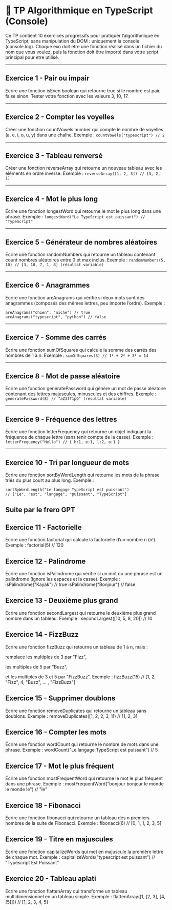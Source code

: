 # 🧩 TP Algorithmique en TypeScript (Console)

Ce TP contient 10 exercices progressifs pour pratiquer l’algorithmique en TypeScript,
sans manipulation du DOM : uniquement la console (console.log).
Chaque exo doit etre une fonction réalisé dans un fichier du nom que vous voulez, puis la fonction doit être importé dans votre script principal pour etre utilisé.


---

## Exercice 1 - Pair ou impair
Écrire une fonction isEven boolean qui retourne true si le nombre est pair, false sinon.
Tester votre fonction avec les valeurs 3, 10, 17. 

---

## Exercice 2 - Compter les voyelles
Créer une fonction countVowels number qui compte le nombre de voyelles (a, e, i, o, u, y) dans une chaîne.
Exemple : ```countVowels("typescript") // 2```

---

## Exercice 3 - Tableau renversé
Créer une fonction reverseArray qui retourne un nouveau tableau avec les éléments en ordre inverse.
Exemple : ```reverseArray([1, 2, 3]) // [3, 2, 1]```

---

## Exercice 4 - Mot le plus long
Écrire une fonction longestWord qui retourne le mot le plus long dans une phrase.
Exemple : ```longestWord("Le TypeScript est puissant") // "TypeScript"```

---

## Exercice 5 - Générateur de nombres aléatoires
Écrire une fonction randomNumbers qui retourne un tableau contenant count nombres aléatoires entre 0 et max inclus.
Exemple : ```randomNumbers(5, 10) // [3, 10, 7, 1, 8] (résultat variable) ```

---

## Exercice 6 - Anagrammes
Écrire une fonction areAnagrams qui vérifie si deux mots sont des anagrammes (composés des mêmes lettres, peu importe l’ordre).
Exemple : 
```
areAnagrams("chien", "niche") // true 
areAnagrams("typescript", "python") // false
```

---

## Exercice 7 - Somme des carrés
Écrire une fonction sumOfSquares qui calcule la somme des carrés des nombres de 1 à n.
Exemple : ```sumOfSquares(3) // 1² + 2² + 3² = 14```

---

## Exercice 8 - Mot de passe aléatoire
Écrire une fonction generatePassword qui génère un mot de passe aléatoire contenant des lettres majuscules, minuscules et des chiffres.
Exemple : ```generatePassword(8) // "aZ3fT1pQ" (résultat variable)```

---

## Exercice 9 - Fréquence des lettres
Écrire une fonction letterFrequency qui retourne un objet indiquant la fréquence de chaque lettre (sans tenir compte de la casse).
Exemple : ```letterFrequency("Hello") // { h:1, e:1, l:2, o:1 }```

---

## Exercice 10 - Tri par longueur de mots
Écrire une fonction sortByWordLength qui retourne les mots de la phrase triés du plus court au plus long.
Exemple : 
```
sortByWordLength("Le langage TypeScript est puissant")
// ["Le", "est", "langage", "puissant", "TypeScript"]
```



Suite par le frero GPT
---
## Exercice 11 - Factorielle

Écrire une fonction factorial qui calcule la factorielle d’un nombre n (n!).
Exemple :
factorial(5) // 120

## Exercice 12 - Palindrome

Écrire une fonction isPalindrome qui vérifie si un mot ou une phrase est un palindrome (ignore les espaces et la casse).
Exemple :
isPalindrome("Kayak") // true
isPalindrome("Bonjour") // false

## Exercice 13 - Deuxième plus grand

Écrire une fonction secondLargest qui retourne le deuxième plus grand nombre dans un tableau.
Exemple :
secondLargest([10, 5, 8, 20]) // 10

## Exercice 14 - FizzBuzz

Écrire une fonction fizzBuzz qui retourne un tableau de 1 à n, mais :

remplace les multiples de 3 par "Fizz",

les multiples de 5 par "Buzz",

et les multiples de 3 et 5 par "FizzBuzz".
Exemple :
fizzBuzz(15) // [1, 2, "Fizz", 4, "Buzz", ... , "FizzBuzz"]

## Exercice 15 - Supprimer doublons

Écrire une fonction removeDuplicates qui retourne un tableau sans doublons.
Exemple :
removeDuplicates([1, 2, 2, 3, 1]) // [1, 2, 3]

## Exercice 16 - Compter les mots

Écrire une fonction wordCount qui retourne le nombre de mots dans une phrase.
Exemple :
wordCount("Le langage TypeScript est puissant") // 5

## Exercice 17 - Mot le plus fréquent

Écrire une fonction mostFrequentWord qui retourne le mot le plus fréquent dans une phrase.
Exemple :
mostFrequentWord("bonjour bonjour le monde le monde le") // "le"

## Exercice 18 - Fibonacci

Écrire une fonction fibonacci qui retourne un tableau des n premiers nombres de la suite de Fibonacci.
Exemple :
fibonacci(6) // [0, 1, 1, 2, 3, 5]

## Exercice 19 - Titre en majuscules

Écrire une fonction capitalizeWords qui met en majuscule la première lettre de chaque mot.
Exemple :
capitalizeWords("typescript est puissant") // "Typescript Est Puissant"

## Exercice 20 - Tableau aplati

Écrire une fonction flattenArray qui transforme un tableau multidimensionnel en un tableau simple.
Exemple :
flattenArray([1, [2, 3], [4, [5]]]) // [1, 2, 3, 4, 5]
